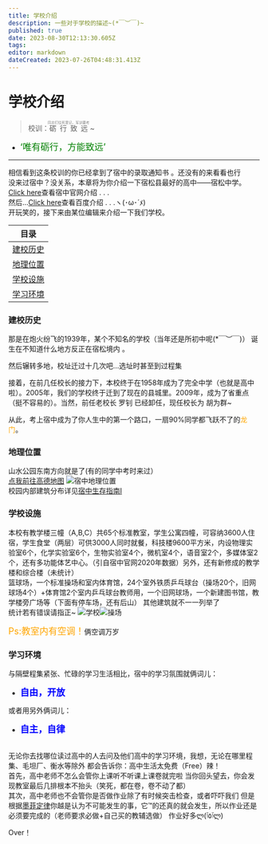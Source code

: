 ```yaml
---
title: 学校介绍
description: 一些对于学校的描述~(*￣︶￣)~
published: true
date: 2023-08-30T12:13:30.605Z
tags: 
editor: markdown
dateCreated: 2023-07-26T04:48:31.413Z
---
```


# 学校介绍

>校训：<ruby>砺行致远<rt><ruby><font color=gray>同志们往死里记，军训要考</font></ruby></ruby> ~

+ <font color=green size=4>‘唯有砺行，方能致远’</font> 
---

相信看到这条校训的你已经拿到了宿中的录取通知书 。<span class="heimu" title="你知道的太多了">还没有的来看看也行</span>
<br>没来过宿中？没关系，本章将为你介绍一下宿松县最好的高中——宿松中学。
<br>[Click here](http://www.ahsszx.cn/HTML/NewsFile/2020/069160356.html)查看宿中官网介绍 . . .
<br>然后...[Click here](https://baike.baidu.com/item/%E5%AE%89%E5%BE%BD%E7%9C%81%E5%AE%BF%E6%9D%BE%E4%B8%AD%E5%AD%A6/10610408?fromtitle=%E5%AE%BF%E6%9D%BE%E4%B8%AD%E5%AD%A6&fromid=10296186&fr=aladdin)查看百度介绍 . . .ヽ(･ω･´ﾒ)
<br>开玩笑的，接下来由某位编辑来介绍一下我们学校。

|目录|
| :-: |
|[建校历史](/zh/学校介绍#建校历史)
|[地理位置](/zh/学校介绍#地理位置) 
|[学校设施](/zh/学校介绍#学校设施)
|[学习环境](/zh/学校介绍#学习环境)

 ### 建校历史
那是在炮火纷飞的1939年，某个不知名的学校（当年还是所初中呢(*￣︶￣)）
诞生在不知道什么地方<span class="heimu" title="你知道的太多了">反正在宿松境内</span> 。

然后辗转多地，校址迁过十几次吧...<span class="heimu" title="你知道的太多了">选址时甚至到过程集</span>

接着，在前几任校长的接力下，本校终于在1958年成为了完全中学（也就是高中啦）。2005年，我们的学校终于迁到了现在的县城里。2009年，成为了省重点（挺不容易的）。当然，前任老校长 罗钊 已经卸任，现任校长为 胡为群~

从此，考上宿中成为了你人生中的第一个路口，一扇90%同学都飞跃不了的<font color=orange>龙门</font>。

### 地理位置
山水公园东南方向就是了(有的同学中考时来过）
<br>[点我前往高德地图](https://www.amap.com/search?id=B022C02C4Q&city=340826&geoobj=116.481432%7C30.379225%7C118.292928%7C31.222534&query_type=IDQ&query=%E5%AE%89%E5%BE%BD%E7%9C%81%E5%AE%BF%E6%9D%BE%E4%B8%AD%E5%AD%A6&zoom=9.67)
![宿中地理位置](https://imgmo.com/images/2023/07/27/bcf211ccaed3f401b60c019cb88fca81.png)
<br>校园内部建筑分布详见[宿中生存指南I](https://sszx.wiki/zh/home/宿中生存指南I#建筑分布)

### 学校设施
本校有教学楼三幢（A,B,C）共65个标准教室，学生公寓四幢，可容纳3600人住宿，学生食堂（两层）可供3000人同时就餐，科技楼9600平方米，内设物理实验室6个，化学实验室6个，生物实验室4个，微机室4个，语音室2个，多媒体室2个，还有多功能体艺中心。（引自宿中官网2020年数据）另外，还有新修成的教学楼和综合楼（未统计）
<br>篮球场，一个标准操场和室内体育馆，24个室外铁质乒乓球台（操场20个，旧网球场4个）+体育馆2个室内乒乓球台<span class="heimu" title="你知道的太多了">教师用</span>，一个旧网球场，一个新建图书馆，教学楼旁广场等（下面有停车场，还有后山）
其他建筑就不一一列举了
<br>统计若有错误请指正~
![学校](https://imgmo.com/images/2023/07/27/cf5caa3a8a1d6fb58b676b4491168856.webp)![操场](https://imgmo.com/images/2023/07/27/f3ad2922318263a7c4bc49400e9d5a82.webp)

<font color=orange size=4>Ps:教室内有空调！</font><span class="heimu" title="啊↗呼↘">俩空调万岁</span>

### 学习环境
与隔壁程集紧张、忙碌的学习生活相比，宿中的学习氛围就俩词儿：

+ <font color=blue size=4>**自由，开放**</font>

或者用另外俩词儿：

+ <font color=blue size=4>**自主，自律**</font>

<br>无论你去找哪位读过高中的人去问及他们高中的学习环境，我想，无论在哪里<span class="heimu" title="你知道的太多了">程集、毛坦厂、衡水等除外</span> 都会告诉你：高中生活太免费（Free）辣！
<br>首先，高中老师不怎么会管你上课听不听课<span class="heimu" title="你知道的太多了">上课卷就完啦</span>
当你回头望去，你会发现教室最后几排根本不抬头<span class="heimu" title="你知道的太多了">（笑死，都在卷，卷不动了都）</span>
<br>其次，高中老师也不会管你是否做作业<span class="heimu" title="你知道的太多了">除了有时候突击检查，或者吓吓我们</span>
但是根据[墨菲定律](https://baike.baidu.com/item/%E5%A2%A8%E8%8F%B2%E5%AE%9A%E5%BE%8B/746284?fr=ge_ala)你越是认为不可能发生的事，它™的还真的就会发生，所以作业还是必须要完成的（老师要求必做+自己买的教辅选做）
<span class="heimu" title="你知道的太多了">作业好多ლ(ٱ٥ٱლ)</span>

Over！